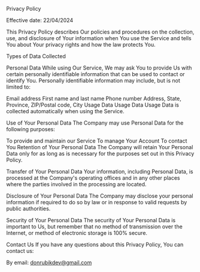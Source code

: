 Privacy Policy

Effective date: 22/04/2024

This Privacy Policy describes Our policies and procedures on the collection, use, and disclosure of Your information when You use the Service and tells You about Your privacy rights and how the law protects You.

Types of Data Collected

Personal Data
While using Our Service, We may ask You to provide Us with certain personally identifiable information that can be used to contact or identify You. Personally identifiable information may include, but is not limited to:

Email address
First name and last name
Phone number
Address, State, Province, ZIP/Postal code, City
Usage Data
Usage Data
Usage Data is collected automatically when using the Service.

Use of Your Personal Data
The Company may use Personal Data for the following purposes:

To provide and maintain our Service
To manage Your Account
To contact You
Retention of Your Personal Data
The Company will retain Your Personal Data only for as long as is necessary for the purposes set out in this Privacy Policy.

Transfer of Your Personal Data
Your information, including Personal Data, is processed at the Company's operating offices and in any other places where the parties involved in the processing are located.

Disclosure of Your Personal Data
The Company may disclose your personal information if required to do so by law or in response to valid requests by public authorities.

Security of Your Personal Data
The security of Your Personal Data is important to Us, but remember that no method of transmission over the Internet, or method of electronic storage is 100% secure.

Contact Us
If you have any questions about this Privacy Policy, You can contact us:

By email: donrubikdev@gmail.com
